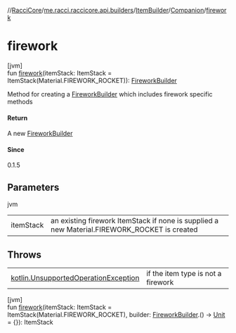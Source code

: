 //[RacciCore](../../../../index.md)/[me.racci.raccicore.api.builders](../../index.md)/[ItemBuilder](../index.md)/[Companion](index.md)/[firework](firework.md)

# firework

[jvm]\
fun [firework](firework.md)(itemStack: ItemStack = ItemStack(Material.FIREWORK_ROCKET)): [FireworkBuilder](../../-firework-builder/index.md)

Method for creating a [FireworkBuilder](../../-firework-builder/index.md) which includes firework specific methods

#### Return

A new [FireworkBuilder](../../-firework-builder/index.md)

#### Since

0.1.5

## Parameters

jvm

| | |
|---|---|
| itemStack | an existing firework ItemStack if none is supplied a new Material.FIREWORK_ROCKET is created |

## Throws

| | |
|---|---|
| [kotlin.UnsupportedOperationException](https://kotlinlang.org/api/latest/jvm/stdlib/kotlin/-unsupported-operation-exception/index.html) | if the item type is not a firework |

[jvm]\
fun [firework](firework.md)(itemStack: ItemStack = ItemStack(Material.FIREWORK_ROCKET), builder: [FireworkBuilder](../../-firework-builder/index.md).() -&gt; [Unit](https://kotlinlang.org/api/latest/jvm/stdlib/kotlin/-unit/index.html) = {}): ItemStack
